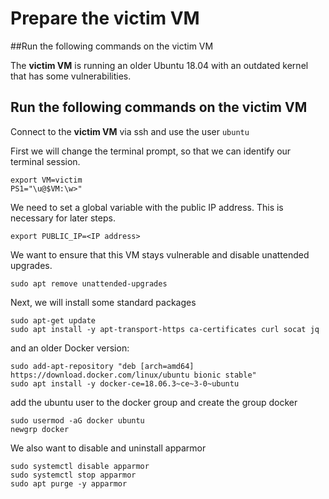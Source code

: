 # Prepare the victim VM

##Run the following commands on the victim VM

The **victim VM** is running an older Ubuntu 18.04 with an outdated kernel that has some vulnerabilities.

## Run the following commands on the victim VM

Connect to the **victim VM** via ssh and use the user `ubuntu`

First we will change the terminal prompt, so that we can identify our terminal session.

```
export VM=victim
PS1="\u@$VM:\w>"
```

We need to set a global variable with the public IP address. This is necessary for later steps.

```export PUBLIC_IP=<IP address>```

We want to ensure that this VM stays vulnerable and disable unattended upgrades.

```sudo apt remove unattended-upgrades```

Next, we will install some standard packages

```
sudo apt-get update
sudo apt install -y apt-transport-https ca-certificates curl socat jq
```

and an older Docker version:

```curl -fsSl "https://download.docker.com/linux/ubuntu/gpg" | sudo apt-key add -
sudo add-apt-repository "deb [arch=amd64] https://download.docker.com/linux/ubuntu bionic stable"
sudo apt install -y docker-ce=18.06.3~ce~3-0~ubuntu
```

add the ubuntu user to the docker group and create the group docker

```
sudo usermod -aG docker ubuntu
newgrp docker
```

We also want to disable and uninstall apparmor

```
sudo systemctl disable apparmor
sudo systemctl stop apparmor
sudo apt purge -y apparmor
```